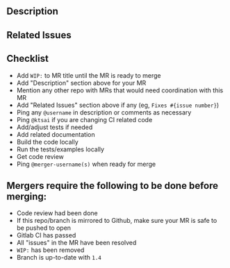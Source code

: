 ## Description


## Related Issues


## Checklist
- Add `WIP:` to MR title until the MR is ready to merge
- Add "Description" section above for your MR
- Mention any other repo with MRs that would need coordination with this MR
- Add "Related Issues" section above if any (eg, `Fixes #{issue number}`)
- Ping any `@username` in description or comments as necessary
- Ping `@ktsai` if you are changing CI related code
- Add/adjust tests if needed
- Add related documentation
- Build the code locally
- Run the tests/examples locally
- Get code review
- Ping `@merger-username(s)` when ready for merge

## Mergers require the following to be done before merging:
- Code review had been done
- If this repo/branch is mirrored to Github, make sure your MR is safe to be pushed to open
- Gitlab CI has passed
- All "issues" in the MR have been resolved
- `WIP:` has been removed
- Branch is up-to-date with `1.4`
